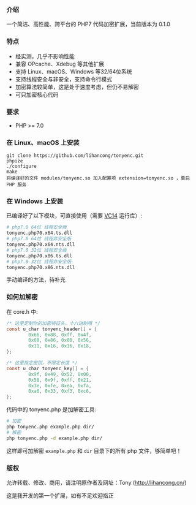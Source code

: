 ### 介绍

一个简洁、高性能、跨平台的 PHP7 代码加密扩展，当前版本为 0.1.0

### 特点

- 经实测，几乎不影响性能
- 兼容 OPcache、Xdebug 等其他扩展
- 支持 Linux、macOS、Windows 等32/64位系统
- 支持线程安全与非安全，支持命令行模式
- 加密算法较简单，这是处于速度考虑，但仍不易解密
- 可只加密核心代码

### 要求

- PHP >= 7.0

### 在 Linux、macOS 上安装
```
git clone https://github.com/lihancong/tonyenc.git
phpize
./configure
make
将编译好的文件 modules/tonyenc.so 加入配置项 extension=tonyenc.so ，重启 PHP 服务
```

### 在 Windows 上安装

已编译好了以下模块，可直接使用（需要 [VC14](https://www.microsoft.com/zh-CN/download/details.aspx?id=48145) 运行库）:
```bash
# php7.0 64位 线程安全版
tonyenc.php70.x64.ts.dll
# php7.0 64位 线程非安全版
tonyenc.php70.x64.nts.dll
# php7.0 32位 线程安全版
tonyenc.php70.x86.ts.dll
# php7.0 32位 线程非安全版
tonyenc.php70.x86.nts.dll 
```
手动编译的方法，待补充

### 如何加解密

在 core.h 中:
```c
/* 这里定制你的加密特征头，十六进制哦 */
const u_char tonyenc_header[] = {
        0x66, 0x88, 0xff, 0x4f,
        0x68, 0x86, 0x00, 0x56,
        0x11, 0x16, 0x16, 0x18,
};

/* 这里指定密钥，不限定长度 */
const u_char tonyenc_key[] = {
        0x9f, 0x49, 0x52, 0x00,
        0x58, 0x9f, 0xff, 0x21,
        0x3e, 0xfe, 0xea, 0xfa,
        0xa6, 0x33, 0xf3, 0xc6,
};
```

代码中的 tonyenc.php 是加解密工具:
```bash
# 加密
php tonyenc.php example.php dir/
# 解密
php tonyenc.php -d example.php dir/
```
这样即可加解密 `example.php` 和 `dir` 目录下的所有 php 文件，够简单吧！

### 版权

允许转载、修改、商用，请注明原作者及网址：Tony (http://lihancong.cn/)

这是我开发的第一个扩展，如有不足欢迎指正